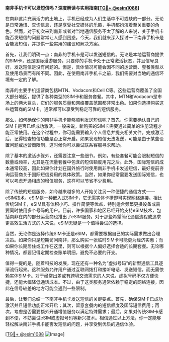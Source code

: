 **南非手机卡可以发短信吗？深度解读与实用指南[[TG💪+ @esim1088](https://t.me/s/esim1088)]**

在南非这片充满活力的土地上，手机已经成为人们生活中不可或缺的一部分。无论是日常通讯、查询信息，还是享受社交媒体的乐趣，手机都扮演着至关重要的角色。然而，对于初次来到南非或者对当地通信服务不太了解的人来说，关于手机卡能否发短信的问题常常让人感到困惑。今天，我们就来深入探讨一下南非手机卡是否能发短信，并提供一些实用的建议和解决方案。

首先，让我们明确一点：南非的手机卡是可以发送短信的。无论是本地运营商提供的SIM卡，还是国际漫游服务，只要你的手机卡处于正常激活状态，并且信号良好，发送短信是没有问题的。但是，具体情况可能会因不同的运营商、套餐类型以及使用场景而有所不同。因此，在使用南非手机卡之前，我们需要对当地的通信环境有一定的了解。

南非的主要手机运营商包括MTN、Vodacom和Cell C等。这些运营商覆盖了全国大部分地区，提供了各种类型的SIM卡和服务套餐。其中，MTN和Vodacom是市场上的两大巨头，它们的服务质量和网络覆盖范围都非常出色。如果你选择购买这些运营商的SIM卡，通常都可以享受到稳定可靠的短信服务。

那么，如何确保你的南非手机卡能够顺利发送短信呢？首先，你需要确认自己的SIM卡是否已经成功激活。一般来说，新购买的SIM卡需要通过简单的注册流程才能正常使用。在这个过程中，你可能需要输入个人信息并提交相关文件。完成激活后，记得检查短信功能是否正常开启。如果发现短信无法发送，可能是由于某些设置问题或运营商限制，这时候你可以尝试联系客服寻求帮助。

除了基本的激活步骤外，还需要注意一些细节。例如，有些套餐可能会限制短信的数量或频率，尤其是在流量套餐中包含的短信额度用完之后。此外，国际短信的成本通常较高，因此如果你计划在国外旅行时使用南非手机卡发送短信，最好提前咨询运营商关于国际短信费用的具体政策。当然，如果你经常需要发送国际短信，也可以考虑开通相应的增值服务，这样可以节省不少费用。

除了传统的短信服务，如今越来越多的人开始关注另一种便捷的通信方式——eSIM技术。eSIM是一种嵌入式SIM卡，它无需实体卡槽即可实现网络连接。相比传统SIM卡，eSIM具有体积小巧、操作简便等优点，特别适合频繁更换设备或需要同时使用多个号码的用户。目前，许多国家和地区已经开始支持eSIM技术，包括南非在内的部分运营商也推出了eSIM服务。对于那些希望简化通信流程或追求更高效生活方式的人来说，eSIM无疑是一个值得尝试的选择。

当然，无论你是选择传统SIM卡还是eSIM，都需要根据自己的实际需求做出合理决策。如果你只是短期访问南非，那么购买一张临时SIM卡可能更为经济实惠；而如果你长期居住或工作在这里，则可以根据个人偏好选择合适的长期套餐。无论哪种情况，都要记得定期检查账单明细，避免不必要的开支。

值得一提的是，随着科技的发展，现在还有一种名为“虚拟号码”的新型通信工具逐渐流行起来。这种服务允许用户通过互联网拨打和接听电话、发送短信，而无需依赖实体SIM卡。对于经常出差或有跨境交流需求的人来说，虚拟号码不仅方便快捷，还能大幅降低通话成本。不过，由于这类服务通常依赖于稳定的网络连接，因此在信号较差的地方可能会遇到一些限制。

最后，让我们总结一下南非手机卡发送短信的关键要点。首先，确保SIM卡已成功激活并且短信功能正常开启；其次，留意套餐内的短信额度及国际短信费用；再次，考虑是否需要额外开通增值服务以满足特殊需求；最后，如果对传统SIM卡感到不便，不妨尝试eSIM或虚拟号码等新兴技术。相信通过以上方法，你一定能够轻松解决南非手机卡能否发短信的问题，并享受到优质的通信体验。

[[TG💪+ @esim1088](https://t.me/s/esim1088) ![Image](https://i.postimg.cc/4NQfJmqS/Snipaste-2025-05-13-00-14-12.png)]